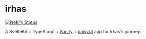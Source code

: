 # irhas

[![Netlify Status](https://api.netlify.com/api/v1/badges/1e2e0b01-cfb1-46f6-8778-6ae95469d0c0/deploy-status)](https://app.netlify.com/sites/chic-pasca-388adb/deploys)

A SvelteKit + TypeScript + [Sanity](https://www.sanity.io/) + [daisyUI](https://daisyui.com/) app for Irhas's journey.
